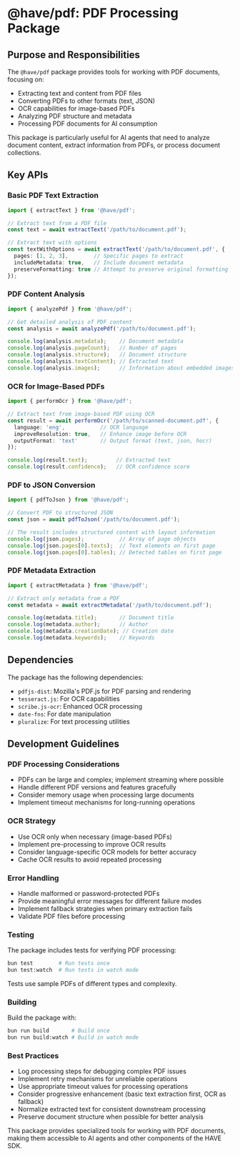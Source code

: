 # @have/pdf: PDF Processing Package

## Purpose and Responsibilities

The `@have/pdf` package provides tools for working with PDF documents, focusing on:

- Extracting text and content from PDF files
- Converting PDFs to other formats (text, JSON)
- OCR capabilities for image-based PDFs
- Analyzing PDF structure and metadata
- Processing PDF documents for AI consumption

This package is particularly useful for AI agents that need to analyze document content, extract information from PDFs, or process document collections.

## Key APIs

### Basic PDF Text Extraction

```typescript
import { extractText } from '@have/pdf';

// Extract text from a PDF file
const text = await extractText('/path/to/document.pdf');

// Extract text with options
const textWithOptions = await extractText('/path/to/document.pdf', {
  pages: [1, 2, 3],        // Specific pages to extract
  includeMetadata: true,   // Include document metadata
  preserveFormatting: true // Attempt to preserve original formatting
});
```

### PDF Content Analysis

```typescript
import { analyzePdf } from '@have/pdf';

// Get detailed analysis of PDF content
const analysis = await analyzePdf('/path/to/document.pdf');

console.log(analysis.metadata);    // Document metadata
console.log(analysis.pageCount);   // Number of pages
console.log(analysis.structure);   // Document structure
console.log(analysis.textContent); // Extracted text
console.log(analysis.images);      // Information about embedded images
```

### OCR for Image-Based PDFs

```typescript
import { performOcr } from '@have/pdf';

// Extract text from image-based PDF using OCR
const result = await performOcr('/path/to/scanned-document.pdf', {
  language: 'eng',           // OCR language
  improveResolution: true,   // Enhance image before OCR
  outputFormat: 'text'       // Output format (text, json, hocr)
});

console.log(result.text);         // Extracted text
console.log(result.confidence);   // OCR confidence score
```

### PDF to JSON Conversion

```typescript
import { pdfToJson } from '@have/pdf';

// Convert PDF to structured JSON
const json = await pdfToJson('/path/to/document.pdf');

// The result includes structured content with layout information
console.log(json.pages);           // Array of page objects
console.log(json.pages[0].texts);  // Text elements on first page
console.log(json.pages[0].tables); // Detected tables on first page
```

### PDF Metadata Extraction

```typescript
import { extractMetadata } from '@have/pdf';

// Extract only metadata from a PDF
const metadata = await extractMetadata('/path/to/document.pdf');

console.log(metadata.title);       // Document title
console.log(metadata.author);      // Author
console.log(metadata.creationDate); // Creation date
console.log(metadata.keywords);    // Keywords
```

## Dependencies

The package has the following dependencies:

- `pdfjs-dist`: Mozilla's PDF.js for PDF parsing and rendering
- `tesseract.js`: For OCR capabilities
- `scribe.js-ocr`: Enhanced OCR processing
- `date-fns`: For date manipulation
- `pluralize`: For text processing utilities

## Development Guidelines

### PDF Processing Considerations

- PDFs can be large and complex; implement streaming where possible
- Handle different PDF versions and features gracefully
- Consider memory usage when processing large documents
- Implement timeout mechanisms for long-running operations

### OCR Strategy

- Use OCR only when necessary (image-based PDFs)
- Implement pre-processing to improve OCR results
- Consider language-specific OCR models for better accuracy
- Cache OCR results to avoid repeated processing

### Error Handling

- Handle malformed or password-protected PDFs
- Provide meaningful error messages for different failure modes
- Implement fallback strategies when primary extraction fails
- Validate PDF files before processing

### Testing

The package includes tests for verifying PDF processing:

```bash
bun test        # Run tests once
bun test:watch  # Run tests in watch mode
```

Tests use sample PDFs of different types and complexity.

### Building

Build the package with:

```bash
bun run build       # Build once
bun run build:watch # Build in watch mode
```

### Best Practices

- Log processing steps for debugging complex PDF issues
- Implement retry mechanisms for unreliable operations
- Use appropriate timeout values for processing operations
- Consider progressive enhancement (basic text extraction first, OCR as fallback)
- Normalize extracted text for consistent downstream processing
- Preserve document structure when possible for better analysis

This package provides specialized tools for working with PDF documents, making them accessible to AI agents and other components of the HAVE SDK.
